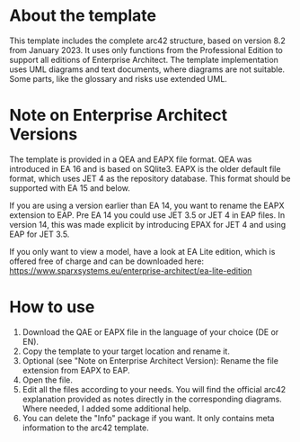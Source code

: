 # About the template
This template includes the complete arc42 structure, based on version 8.2 from January 2023. It uses only functions from the Professional Edition to support all editions of Enterprise Architect. The template implementation uses UML diagrams and text documents, where diagrams are not suitable. Some parts, like the glossary and risks use extended UML.

# Note on Enterprise Architect Versions
The template is provided in a QEA and EAPX file format. QEA was introduced in EA 16 and is based on SQlite3. EAPX is the older default file format, which uses JET 4 as the repository database. This format should be supported with EA 15 and below. 

If you are using a version earlier than EA 14, you want to rename the EAPX extension to EAP. Pre EA 14 you could use JET 3.5 or JET 4 in EAP files. In version 14, this was made explicit by introducing EPAX for JET 4 and using EAP for JET 3.5.

If you only want to view a model, have a look at EA Lite edition, which is offered free of charge and can be downloaded here: https://www.sparxsystems.eu/enterprise-architect/ea-lite-edition

# How to use
1. Download the QAE or EAPX file in the language of your choice (DE or EN).
2. Copy the template to your target location and rename it.
3. Optional (see "Note on Enterprise Architect Version): Rename the file extension from EAPX to EAP.
4. Open the file.
5. Edit all the files according to your needs. You will find the official arc42 explanation provided as notes directly in the corresponding diagrams. Where needed, I added some additional help.
6. You can delete the "Info" package if you want. It only contains meta information to the arc42 template.